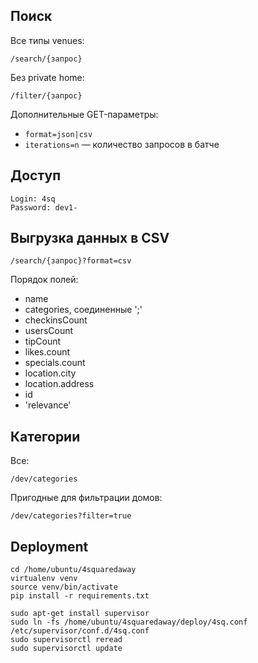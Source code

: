 ## Поиск

Все типы venues:

    /search/{запрос}

Без private home:

    /filter/{запрос}

Дополнительные GET-параметры:

* `format=json|csv`
* `iterations=n` — количество запросов в батче

## Доступ

    Login: 4sq
    Password: dev1-

## Выгрузка данных в CSV

    /search/{запрос}?format=csv

Порядок полей:

* name
* categories, соединенные ';'
* checkinsCount
* usersCount
* tipCount
* likes.count
* specials.count
* location.city
* location.address
* id
* 'relevance'


## Категории

Все:

    /dev/categories
    
Пригодные для фильтрации домов:

    /dev/categories?filter=true


## Deployment

    cd /home/ubuntu/4squaredaway
    virtualenv venv
    source venv/bin/activate
    pip install -r requirements.txt

    sudo apt-get install supervisor
    sudo ln -fs /home/ubuntu/4squaredaway/deploy/4sq.conf /etc/supervisor/conf.d/4sq.conf
    sudo supervisorctl reread
    sudo supervisorctl update
